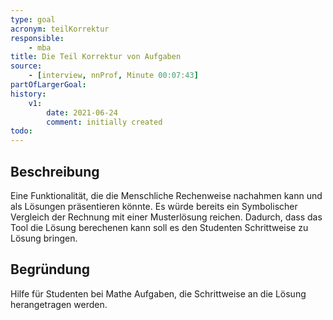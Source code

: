 ```yaml
---
type: goal
acronym: teilKorrektur
responsible:
    - mba
title: Die Teil Korrektur von Aufgaben
source:
    - [interview, nnProf, Minute 00:07:43]
partOfLargerGoal: 
history:
    v1:
        date: 2021-06-24
        comment: initially created
todo:
---
```


## Beschreibung
Eine Funktionalität, die die Menschliche Rechenweise nachahmen kann  und als Lösungen präsentieren könnte. Es würde bereits  ein Symbolischer Vergleich der Rechnung mit einer Musterlösung reichen. Dadurch, dass das Tool die Lösung berechenen kann soll es den Studenten Schrittweise zu Lösung bringen. 

## Begründung
Hilfe für Studenten bei Mathe Aufgaben, die Schrittweise an  die Lösung herangetragen werden.
